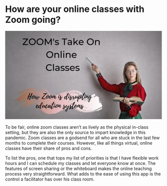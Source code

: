 # How are your online classes with Zoom going?

![zoom's take on education systems](https://github.com/shohinibasu/ZOOM/blob/main/Images/Intro/Online%20class%20use%20case/usecase1.jpg)

To be fair, online zoom classes aren’t as lively as the physical in-class setting, but they are also the only source to impart knowledge in this pandemic. 
Zoom classes are a godsend for all who are stuck in the last few months to complete their courses. 
However, like all things virtual, online classes have their share of pros and cons.

To list the pros, one that tops my list of priorities is that I have flexible work hours and I can schedule my classes and let everyone know at once. 
The features of screen sharing or the whiteboard makes the online teaching process very straightforward. 
What adds to the ease of using this app is the control a facilitator has over his class room.
